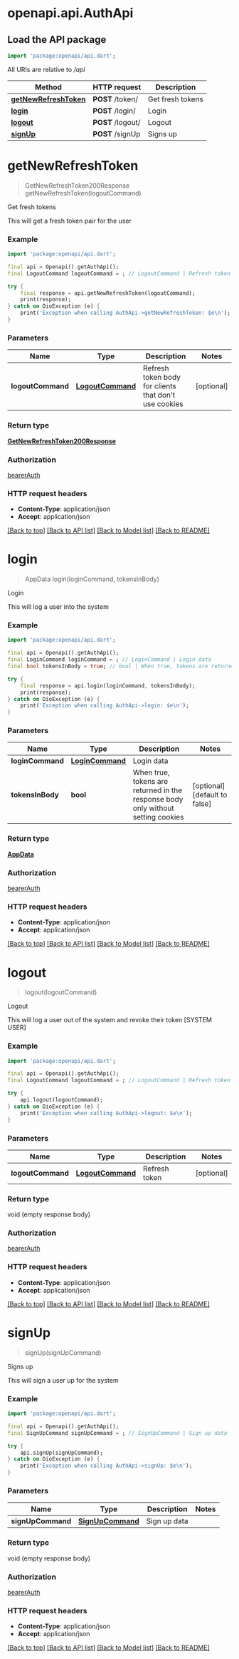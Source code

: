 # openapi.api.AuthApi

## Load the API package
```dart
import 'package:openapi/api.dart';
```

All URIs are relative to */api*

Method | HTTP request | Description
------------- | ------------- | -------------
[**getNewRefreshToken**](AuthApi.md#getnewrefreshtoken) | **POST** /token/ | Get fresh tokens
[**login**](AuthApi.md#login) | **POST** /login/ | Login
[**logout**](AuthApi.md#logout) | **POST** /logout/ | Logout
[**signUp**](AuthApi.md#signup) | **POST** /signUp | Signs up


# **getNewRefreshToken**
> GetNewRefreshToken200Response getNewRefreshToken(logoutCommand)

Get fresh tokens

This will get a fresh token pair for the user

### Example
```dart
import 'package:openapi/api.dart';

final api = Openapi().getAuthApi();
final LogoutCommand logoutCommand = ; // LogoutCommand | Refresh token body for clients that don't use cookies

try {
    final response = api.getNewRefreshToken(logoutCommand);
    print(response);
} catch on DioException (e) {
    print('Exception when calling AuthApi->getNewRefreshToken: $e\n');
}
```

### Parameters

Name | Type | Description  | Notes
------------- | ------------- | ------------- | -------------
 **logoutCommand** | [**LogoutCommand**](LogoutCommand.md)| Refresh token body for clients that don't use cookies | [optional] 

### Return type

[**GetNewRefreshToken200Response**](GetNewRefreshToken200Response.md)

### Authorization

[bearerAuth](../README.md#bearerAuth)

### HTTP request headers

 - **Content-Type**: application/json
 - **Accept**: application/json

[[Back to top]](#) [[Back to API list]](../README.md#documentation-for-api-endpoints) [[Back to Model list]](../README.md#documentation-for-models) [[Back to README]](../README.md)

# **login**
> AppData login(loginCommand, tokensInBody)

Login

This will log a user into the system

### Example
```dart
import 'package:openapi/api.dart';

final api = Openapi().getAuthApi();
final LoginCommand loginCommand = ; // LoginCommand | Login data
final bool tokensInBody = true; // bool | When true, tokens are returned in the response body only without setting cookies

try {
    final response = api.login(loginCommand, tokensInBody);
    print(response);
} catch on DioException (e) {
    print('Exception when calling AuthApi->login: $e\n');
}
```

### Parameters

Name | Type | Description  | Notes
------------- | ------------- | ------------- | -------------
 **loginCommand** | [**LoginCommand**](LoginCommand.md)| Login data | 
 **tokensInBody** | **bool**| When true, tokens are returned in the response body only without setting cookies | [optional] [default to false]

### Return type

[**AppData**](AppData.md)

### Authorization

[bearerAuth](../README.md#bearerAuth)

### HTTP request headers

 - **Content-Type**: application/json
 - **Accept**: application/json

[[Back to top]](#) [[Back to API list]](../README.md#documentation-for-api-endpoints) [[Back to Model list]](../README.md#documentation-for-models) [[Back to README]](../README.md)

# **logout**
> logout(logoutCommand)

Logout

This will log a user out of the system and revoke their token [SYSTEM USER]

### Example
```dart
import 'package:openapi/api.dart';

final api = Openapi().getAuthApi();
final LogoutCommand logoutCommand = ; // LogoutCommand | Refresh token

try {
    api.logout(logoutCommand);
} catch on DioException (e) {
    print('Exception when calling AuthApi->logout: $e\n');
}
```

### Parameters

Name | Type | Description  | Notes
------------- | ------------- | ------------- | -------------
 **logoutCommand** | [**LogoutCommand**](LogoutCommand.md)| Refresh token | [optional] 

### Return type

void (empty response body)

### Authorization

[bearerAuth](../README.md#bearerAuth)

### HTTP request headers

 - **Content-Type**: application/json
 - **Accept**: application/json

[[Back to top]](#) [[Back to API list]](../README.md#documentation-for-api-endpoints) [[Back to Model list]](../README.md#documentation-for-models) [[Back to README]](../README.md)

# **signUp**
> signUp(signUpCommand)

Signs up

This will sign a user up for the system

### Example
```dart
import 'package:openapi/api.dart';

final api = Openapi().getAuthApi();
final SignUpCommand signUpCommand = ; // SignUpCommand | Sign up data

try {
    api.signUp(signUpCommand);
} catch on DioException (e) {
    print('Exception when calling AuthApi->signUp: $e\n');
}
```

### Parameters

Name | Type | Description  | Notes
------------- | ------------- | ------------- | -------------
 **signUpCommand** | [**SignUpCommand**](SignUpCommand.md)| Sign up data | 

### Return type

void (empty response body)

### Authorization

[bearerAuth](../README.md#bearerAuth)

### HTTP request headers

 - **Content-Type**: application/json
 - **Accept**: application/json

[[Back to top]](#) [[Back to API list]](../README.md#documentation-for-api-endpoints) [[Back to Model list]](../README.md#documentation-for-models) [[Back to README]](../README.md)

